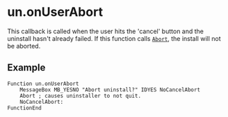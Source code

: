 # un.onUserAbort

This callback is called when the user hits the 'cancel' button and the uninstall hasn't already failed. If this function calls [`Abort`][1], the install will not be aborted.

## Example

    Function un.onUserAbort
        MessageBox MB_YESNO "Abort uninstall?" IDYES NoCancelAbort
        Abort ; causes uninstaller to not quit.
        NoCancelAbort:
    FunctionEnd

[1]: ../Reference/Commands/Abort.md
